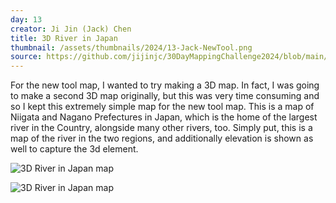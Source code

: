 ```yaml
---
day: 13
creator: Ji Jin (Jack) Chen
title: 3D River in Japan
thumbnail: /assets/thumbnails/2024/13-Jack-NewTool.png
source: https://github.com/jijinjc/30DayMappingChallenge2024/blob/main/New-13.Rmd
---
```


For the new tool map, I wanted to try making a 3D map. In fact, I was going to make a second 3D map originally, but this was very time consuming and so I kept this extremely simple map for the new tool map. This is a map of Niigata and Nagano Prefectures in Japan, which is the home of the largest river in the Country, alongside many other rivers, too. Simply put, this is a map of the river in the two regions, and additionally elevation is shown as well to capture the 3d element.

![3D River in Japan map](assets/thumbnails/2024/13-Jack-NewTool.png)

![3D River in Japan map](assets/thumbnails/2024/13-Jack-NewTool.png)
